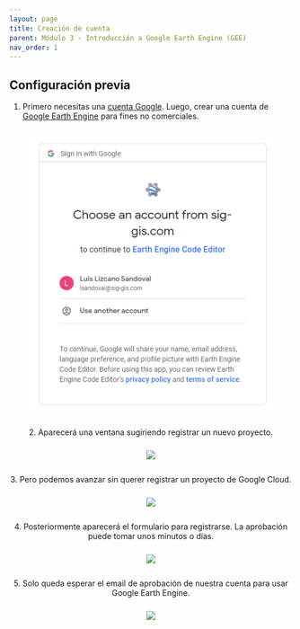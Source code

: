 ```yaml
---
layout: page
title: Creación de cuenta
parent: Módulo 3 - Introducción a Google Earth Engine (GEE)
nav_order: 1
---
```


## Configuración previa


1. Primero necesitas una [cuenta Google](https://accounts.google.com/signup). Luego, crear una cuenta de [Google Earth Engine](https://code.earthengine.google.com/register) para fines no comerciales. 

<p align="center">
<img src="../images/intro-gee/01_fig1.png" vspace="10" width="450">
<p/>

<p align="center">
2. Aparecerá una ventana sugiriendo registrar un nuevo proyecto.
<p/>

<p align="center"> 
<img src="../../images/intro-gee/01_fig2.png" vspace="10" width="450">
<p/>

<p align="center">  
3. Pero podemos avanzar sin querer registrar un proyecto de Google Cloud.
<p/>

<p align="center">
<img src="../../images/intro-gee/01_fig3.png" vspace="10" width="450">
<p/>

<p align="center">
4. Posteriormente aparecerá el formulario para registrarse. La aprobación puede tomar unos minutos o días.
<p/>

<p align="center">
<img src="../../images/intro-gee/01_fig4.png" vspace="10" width="550">
<p/>

<p align="center">
5. Solo queda esperar el email de aprobación de nuestra cuenta para usar Google Earth Engine.
<p/>

<p align="center">
<img src="../../images/intro-gee/01_fig5.png" vspace="10" width="450">
<p/>
